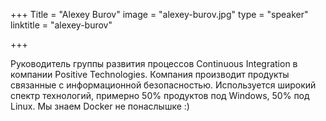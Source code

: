 +++
Title = "Alexey Burov"
image = "alexey-burov.jpg"
type = "speaker"
linktitle = "alexey-burov"

+++

Руководитель группы развития процессов Continuous Integration в компании Positive Technologies. Компания производит продукты связанные с информационной безопасностью. Используется широкий спектр технологий, примерно 50% продуктов под Windows, 50% под Linux. Мы знаем Docker не понаслышке :) 
